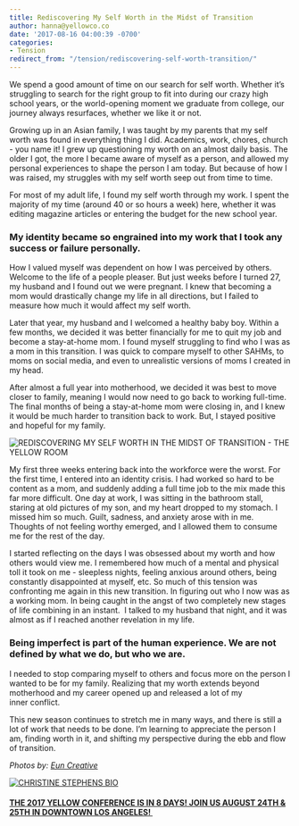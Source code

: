 ```yaml
---
title: Rediscovering My Self Worth in the Midst of Transition
author: hanna@yellowco.co
date: '2017-08-16 04:00:39 -0700'
categories:
- Tension
redirect_from: "/tension/rediscovering-self-worth-transition/"
---
```


We spend a good amount of time on our search for self worth. Whether it’s struggling to search for the right group to fit into during our crazy high school years, or the world-opening moment we graduate from college, our journey always resurfaces, whether we like it or not.

Growing up in an Asian family, I was taught by my parents that my self worth was found in everything thing I did. Academics, work, chores, church - you name it! I grew up questioning my worth on an almost daily basis. The older I got, the more I became aware of myself as a person, and allowed my personal experiences to shape the person I am today. But because of how I was raised, my struggles with my self worth seep out from time to time.

For most of my adult life, I found my self worth through my work. I spent the majority of my time (around 40 or so hours a week) here, whether it was editing magazine articles or entering the budget for the new school year.

### **My identity became so engrained into my work that I took any success or failure personally.**

How I valued myself was dependent on how I was perceived by others. Welcome to the life of a people pleaser. But just weeks before I turned 27, my husband and I found out we were pregnant. I knew that becoming a mom would drastically change my life in all directions, but I failed to measure how much it would affect my self worth.

Later that year, my husband and I welcomed a healthy baby boy. Within a few months, we decided it was better financially for me to quit my job and become a stay-at-home mom. I found myself struggling to find who I was as a mom in this transition. I was quick to compare myself to other SAHMs, to moms on social media, and even to unrealistic versions of moms I created in my head.

After almost a full year into motherhood, we decided it was best to move closer to family, meaning I would now need to go back to working full-time. The final months of being a stay-at-home mom were closing in, and I knew it would be much harder to transition back to work. But, I stayed positive and hopeful for my family.

![REDISCOVERING MY SELF WORTH IN THE MIDST OF TRANSITION - THE YELLOW ROOM](https://yellow-blog-images.imgix.net/2017/08/Dreamer-15-1.jpg)

My first three weeks entering back into the workforce were the worst. For the first time, I entered into an identity crisis. I had worked so hard to be content as a mom, and suddenly adding a full time job to the mix made this far more difficult. One day at work, I was sitting in the bathroom stall, staring at old pictures of my son, and my heart dropped to my stomach. I missed him so much. Guilt, sadness, and anxiety arose with in me. Thoughts of not feeling worthy emerged, and I allowed them to consume me for the rest of the day.

I started reflecting on the days I was obsessed about my worth and how others would view me. I remembered how much of a mental and physical toll it took on me - sleepless nights, feeling anxious around others, being constantly disappointed at myself, etc. So much of this tension was confronting me again in this new transition. In figuring out who I now was as a working mom. In being caught in the angst of two completely new stages of life combining in an instant.  I talked to my husband that night, and it was almost as if I reached another revelation in my life.

### **Being imperfect is part of the human experience. We are not defined by what we do, but who we are.**

I needed to stop comparing myself to others and focus more on the person I wanted to be for my family. Realizing that my worth extends beyond motherhood and my career opened up and released a lot of my inner conflict.

This new season continues to stretch me in many ways, and there is still a lot of work that needs to be done. I’m learning to appreciate the person I am, finding worth in it, and shifting my perspective during the ebb and flow of transition. 

_Photos by: [Eun Creative](http://www.euncreative.com/)_

[![CHRISTINE STEPHENS BIO](https://yellow-blog-images.imgix.net/2017/05/CHRISTINE-STEPHENS-BIO.jpg)](https://delightfulfindings.wordpress.com/)

#### [THE 2017 YELLOW CONFERENCE IS IN 8 DAYS! JOIN US AUGUST 24TH & 25TH IN DOWNTOWN LOS ANGELES! ](http://yellowco.co/conference/)
